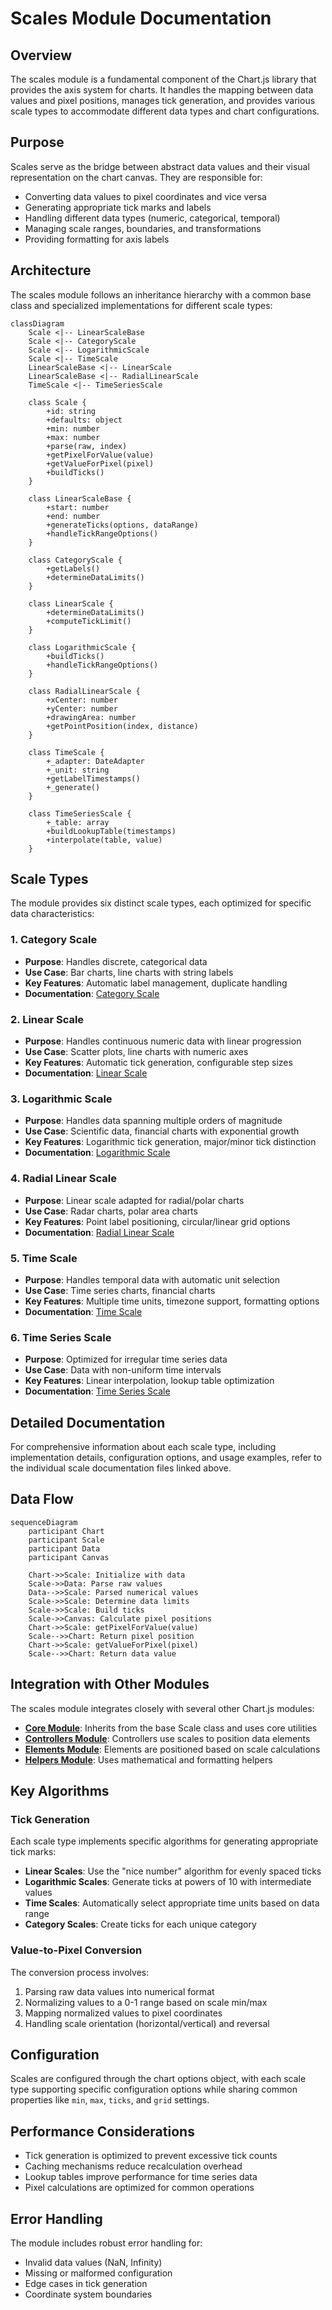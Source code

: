 # Scales Module Documentation

## Overview

The scales module is a fundamental component of the Chart.js library that provides the axis system for charts. It handles the mapping between data values and pixel positions, manages tick generation, and provides various scale types to accommodate different data types and chart configurations.

## Purpose

Scales serve as the bridge between abstract data values and their visual representation on the chart canvas. They are responsible for:

- Converting data values to pixel coordinates and vice versa
- Generating appropriate tick marks and labels
- Handling different data types (numeric, categorical, temporal)
- Managing scale ranges, boundaries, and transformations
- Providing formatting for axis labels

## Architecture

The scales module follows an inheritance hierarchy with a common base class and specialized implementations for different scale types:

```mermaid
classDiagram
    Scale <|-- LinearScaleBase
    Scale <|-- CategoryScale
    Scale <|-- LogarithmicScale
    Scale <|-- TimeScale
    LinearScaleBase <|-- LinearScale
    LinearScaleBase <|-- RadialLinearScale
    TimeScale <|-- TimeSeriesScale
    
    class Scale {
        +id: string
        +defaults: object
        +min: number
        +max: number
        +parse(raw, index)
        +getPixelForValue(value)
        +getValueForPixel(pixel)
        +buildTicks()
    }
    
    class LinearScaleBase {
        +start: number
        +end: number
        +generateTicks(options, dataRange)
        +handleTickRangeOptions()
    }
    
    class CategoryScale {
        +getLabels()
        +determineDataLimits()
    }
    
    class LinearScale {
        +determineDataLimits()
        +computeTickLimit()
    }
    
    class LogarithmicScale {
        +buildTicks()
        +handleTickRangeOptions()
    }
    
    class RadialLinearScale {
        +xCenter: number
        +yCenter: number
        +drawingArea: number
        +getPointPosition(index, distance)
    }
    
    class TimeScale {
        +_adapter: DateAdapter
        +_unit: string
        +getLabelTimestamps()
        +_generate()
    }
    
    class TimeSeriesScale {
        +_table: array
        +buildLookupTable(timestamps)
        +interpolate(table, value)
    }
```

## Scale Types

The module provides six distinct scale types, each optimized for specific data characteristics:

### 1. Category Scale
- **Purpose**: Handles discrete, categorical data
- **Use Case**: Bar charts, line charts with string labels
- **Key Features**: Automatic label management, duplicate handling
- **Documentation**: [Category Scale](category-scale.md)

### 2. Linear Scale
- **Purpose**: Handles continuous numeric data with linear progression
- **Use Case**: Scatter plots, line charts with numeric axes
- **Key Features**: Automatic tick generation, configurable step sizes
- **Documentation**: [Linear Scale](linear-scale.md)

### 3. Logarithmic Scale
- **Purpose**: Handles data spanning multiple orders of magnitude
- **Use Case**: Scientific data, financial charts with exponential growth
- **Key Features**: Logarithmic tick generation, major/minor tick distinction
- **Documentation**: [Logarithmic Scale](logarithmic-scale.md)

### 4. Radial Linear Scale
- **Purpose**: Linear scale adapted for radial/polar charts
- **Use Case**: Radar charts, polar area charts
- **Key Features**: Point label positioning, circular/linear grid options
- **Documentation**: [Radial Linear Scale](radial-linear-scale.md)

### 5. Time Scale
- **Purpose**: Handles temporal data with automatic unit selection
- **Use Case**: Time series charts, financial charts
- **Key Features**: Multiple time units, timezone support, formatting options
- **Documentation**: [Time Scale](time-scale.md)

### 6. Time Series Scale
- **Purpose**: Optimized for irregular time series data
- **Use Case**: Data with non-uniform time intervals
- **Key Features**: Linear interpolation, lookup table optimization
- **Documentation**: [Time Series Scale](time-series-scale.md)

## Detailed Documentation

For comprehensive information about each scale type, including implementation details, configuration options, and usage examples, refer to the individual scale documentation files linked above.

## Data Flow

```mermaid
sequenceDiagram
    participant Chart
    participant Scale
    participant Data
    participant Canvas
    
    Chart->>Scale: Initialize with data
    Scale->>Data: Parse raw values
    Data-->>Scale: Parsed numerical values
    Scale->>Scale: Determine data limits
    Scale->>Scale: Build ticks
    Scale->>Canvas: Calculate pixel positions
    Chart->>Scale: getPixelForValue(value)
    Scale-->>Chart: Return pixel position
    Chart->>Scale: getValueForPixel(pixel)
    Scale-->>Chart: Return data value
```

## Integration with Other Modules

The scales module integrates closely with several other Chart.js modules:

- **[Core Module](core.md)**: Inherits from the base Scale class and uses core utilities
- **[Controllers Module](controllers.md)**: Controllers use scales to position data elements
- **[Elements Module](elements.md)**: Elements are positioned based on scale calculations
- **[Helpers Module](helpers.md)**: Uses mathematical and formatting helpers

## Key Algorithms

### Tick Generation
Each scale type implements specific algorithms for generating appropriate tick marks:

- **Linear Scales**: Use the "nice number" algorithm for evenly spaced ticks
- **Logarithmic Scales**: Generate ticks at powers of 10 with intermediate values
- **Time Scales**: Automatically select appropriate time units based on data range
- **Category Scales**: Create ticks for each unique category

### Value-to-Pixel Conversion
The conversion process involves:
1. Parsing raw data values into numerical format
2. Normalizing values to a 0-1 range based on scale min/max
3. Mapping normalized values to pixel coordinates
4. Handling scale orientation (horizontal/vertical) and reversal

## Configuration

Scales are configured through the chart options object, with each scale type supporting specific configuration options while sharing common properties like `min`, `max`, `ticks`, and `grid` settings.

## Performance Considerations

- Tick generation is optimized to prevent excessive tick counts
- Caching mechanisms reduce recalculation overhead
- Lookup tables improve performance for time series data
- Pixel calculations are optimized for common operations

## Error Handling

The module includes robust error handling for:
- Invalid data values (NaN, Infinity)
- Missing or malformed configuration
- Edge cases in tick generation
- Coordinate system boundaries